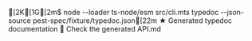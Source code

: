 [2K[1G[2m$ node --loader ts-node/esm src/cli.mts typedoc --json-source pest-spec/fixture/typedoc.json[22m
 ★ Generated typedoc documentation ⇨ Check the generated API.md